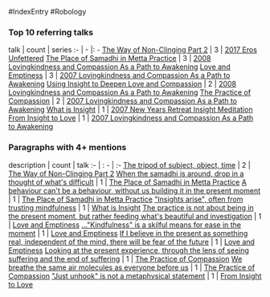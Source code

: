 #IndexEntry #Robology

### Top 10 referring talks
talk | count | series
:- | - |: -
<a data-href="The Way of Non-Clinging Part 2" href="The+Way+of+Non-Clinging+Part+2" class="internal-link" target="_blank" rel="noopener">The Way of Non-Clinging Part 2</a> | 3 | <a data-href="2017 Eros Unfettered" href="2017+Eros+Unfettered" class="internal-link" target="_blank" rel="noopener">2017 Eros Unfettered</a>
<a data-href="The Place of Samadhi in Metta Practice" href="The+Place+of+Samadhi+in+Metta+Practice" class="internal-link" target="_blank" rel="noopener">The Place of Samadhi in Metta Practice</a> | 3 | <a data-href="2008 Lovingkindness and Compassion As a Path to Awakening" href="2008+Lovingkindness+and+Compassion+As+a+Path+to+Awakening" class="internal-link" target="_blank" rel="noopener">2008 Lovingkindness and Compassion As a Path to Awakening</a>
<a data-href="Love and Emptiness" href="Love+and+Emptiness" class="internal-link" target="_blank" rel="noopener">Love and Emptiness</a> | 3 | <a data-href="2007 Lovingkindness and Compassion As a Path to Awakening" href="2007+Lovingkindness+and+Compassion+As+a+Path+to+Awakening" class="internal-link" target="_blank" rel="noopener">2007 Lovingkindness and Compassion As a Path to Awakening</a>
<a data-href="Using Insight to Deepen Love and Compassion" href="Using+Insight+to+Deepen+Love+and+Compassion" class="internal-link" target="_blank" rel="noopener">Using Insight to Deepen Love and Compassion</a> | 2 | <a data-href="2008 Lovingkindness and Compassion As a Path to Awakening" href="2008+Lovingkindness+and+Compassion+As+a+Path+to+Awakening" class="internal-link" target="_blank" rel="noopener">2008 Lovingkindness and Compassion As a Path to Awakening</a>
<a data-href="The Practice of Compassion" href="The+Practice+of+Compassion" class="internal-link" target="_blank" rel="noopener">The Practice of Compassion</a> | 2 | <a data-href="2007 Lovingkindness and Compassion As a Path to Awakening" href="2007+Lovingkindness+and+Compassion+As+a+Path+to+Awakening" class="internal-link" target="_blank" rel="noopener">2007 Lovingkindness and Compassion As a Path to Awakening</a>
<a data-href="What is Insight" href="What+is+Insight" class="internal-link" target="_blank" rel="noopener">What is Insight</a> | 1 | <a data-href="2007 New Years Retreat Insight Meditation" href="2007+New+Years+Retreat+Insight+Meditation" class="internal-link" target="_blank" rel="noopener">2007 New Years Retreat Insight Meditation</a>
<a data-href="From Insight to Love" href="From+Insight+to+Love" class="internal-link" target="_blank" rel="noopener">From Insight to Love</a> | 1 | <a data-href="2007 Lovingkindness and Compassion As a Path to Awakening" href="2007+Lovingkindness+and+Compassion+As+a+Path+to+Awakening" class="internal-link" target="_blank" rel="noopener">2007 Lovingkindness and Compassion As a Path to Awakening</a>

### Paragraphs with 4+ mentions
description | count | talk
:- | : - | :-
<a aria-label-position="top" aria-label="The Way of Non-Clinging Part 2 > The tripod of subject object time" data-href="The Way of Non-Clinging Part 2#The tripod of subject object time" href="The+Way+of+Non-Clinging+Part+2#The+tripod+of+subject+object+time" class="internal-link" target="_blank" rel="noopener">The tripod of subject, object, time</a> | 2 | <a data-href="The Way of Non-Clinging Part 2" href="The+Way+of+Non-Clinging+Part+2" class="internal-link" target="_blank" rel="noopener">The Way of Non-Clinging Part 2</a>
<a aria-label-position="top" aria-label="The Place of Samadhi in Metta Practice > When the samadhi is around drop in a thought of whats difficult" data-href="The Place of Samadhi in Metta Practice#When the samadhi is around drop in a thought of whats difficult" href="The+Place+of+Samadhi+in+Metta+Practice#When+the+samadhi+is+around+drop+in+a+thought+of+what%27s+difficult" class="internal-link" target="_blank" rel="noopener">When the samadhi is around, drop in a thought of what&#x27;s difficult</a> | 1 | <a data-href="The Place of Samadhi in Metta Practice" href="The+Place+of+Samadhi+in+Metta+Practice" class="internal-link" target="_blank" rel="noopener">The Place of Samadhi in Metta Practice</a>
<a aria-label-position="top" aria-label="The Place of Samadhi in Metta Practice > A behaviour cant be a behaviour without us building it in the present moment" data-href="The Place of Samadhi in Metta Practice#A behaviour cant be a behaviour without us building it in the present moment" href="The+Place+of+Samadhi+in+Metta+Practice#A+behaviour+can%27t+be+a+behaviour+without+us+building+it+in+the+present+moment" class="internal-link" target="_blank" rel="noopener">A behaviour can&#x27;t be a behaviour, without us building it in the present moment</a> | 1 | <a data-href="The Place of Samadhi in Metta Practice" href="The+Place+of+Samadhi+in+Metta+Practice" class="internal-link" target="_blank" rel="noopener">The Place of Samadhi in Metta Practice</a>
<a aria-label-position="top" aria-label="What is Insight > Insights arise often from trusting mindfulness" data-href="What is Insight#Insights arise often from trusting mindfulness" href="What+is+Insight#%22Insights+arise%22+often+from+trusting+mindfulness" class="internal-link" target="_blank" rel="noopener">&quot;Insights arise&quot;, often from trusting mindfulness</a> | 1 | <a data-href="What is Insight" href="What+is+Insight" class="internal-link" target="_blank" rel="noopener">What is Insight</a>
<a aria-label-position="top" aria-label="Love and Emptiness > The practice is not about being in the present moment but rather feeding whats beautiful and investigation" data-href="Love and Emptiness#The practice is not about being in the present moment but rather feeding whats beautiful and investigation" href="Love+and+Emptiness#The+practice+is+not+about+being+in+the+present+moment+but+rather+feeding+what%27s+beautiful+and+investigation" class="internal-link" target="_blank" rel="noopener">The practice is not about being in the present moment, but rather feeding what&#x27;s beautiful and investigation</a> | 1 | <a data-href="Love and Emptiness" href="Love+and+Emptiness" class="internal-link" target="_blank" rel="noopener">Love and Emptiness</a>
<a aria-label-position="top" aria-label="Love and Emptiness >  Kindfulness is a skilful means for ease in the moment" data-href="Love and Emptiness# Kindfulness is a skilful means for ease in the moment" href="Love+and+Emptiness#+%22Kindfulness%22+is+a+skilful+means+for+ease+in+the+moment" class="internal-link" target="_blank" rel="noopener">...&quot;Kindfulness&quot; is a skilful means for ease in the moment</a> | 1 | <a data-href="Love and Emptiness" href="Love+and+Emptiness" class="internal-link" target="_blank" rel="noopener">Love and Emptiness</a>
<a aria-label-position="top" aria-label="Love and Emptiness > If I believe in the present as something real independent of the mind there will be fear of the future" data-href="Love and Emptiness#If I believe in the present as something real independent of the mind there will be fear of the future" href="Love+and+Emptiness#If+I+believe+in+the+present+as+something+real+independent+of+the+mind+there+will+be+fear+of+the+future" class="internal-link" target="_blank" rel="noopener">If I believe in the present as something real, independent of the mind, there will be fear of the future</a> | 1 | <a data-href="Love and Emptiness" href="Love+and+Emptiness" class="internal-link" target="_blank" rel="noopener">Love and Emptiness</a>
<a aria-label-position="top" aria-label="The Practice of Compassion > Looking at the present experience through the lens of seeing suffering and the end of suffering" data-href="The Practice of Compassion#Looking at the present experience through the lens of seeing suffering and the end of suffering" href="The+Practice+of+Compassion#Looking+at+the+present+experience+through+the+lens+of+seeing+suffering+and+the+end+of+suffering" class="internal-link" target="_blank" rel="noopener">Looking at the present experience, through the lens of seeing suffering and the end of suffering</a> | 1 | <a data-href="The Practice of Compassion" href="The+Practice+of+Compassion" class="internal-link" target="_blank" rel="noopener">The Practice of Compassion</a>
<a aria-label-position="top" aria-label="The Practice of Compassion > We breathe the same air molecules as everyone before us" data-href="The Practice of Compassion#We breathe the same air molecules as everyone before us" href="The+Practice+of+Compassion#We+breathe+the+same+air+molecules+as+everyone+before+us" class="internal-link" target="_blank" rel="noopener">We breathe the same air molecules as everyone before us</a> | 1 | <a data-href="The Practice of Compassion" href="The+Practice+of+Compassion" class="internal-link" target="_blank" rel="noopener">The Practice of Compassion</a>
<a aria-label-position="top" aria-label="From Insight to Love > Just unhook is not a metaphysical statement" data-href="From Insight to Love#Just unhook is not a metaphysical statement" href="From+Insight+to+Love#%22Just+unhook%22+is+not+a+metaphysical+statement" class="internal-link" target="_blank" rel="noopener">&quot;Just unhook&quot; is not a metaphysical statement</a> | 1 | <a data-href="From Insight to Love" href="From+Insight+to+Love" class="internal-link" target="_blank" rel="noopener">From Insight to Love</a>


